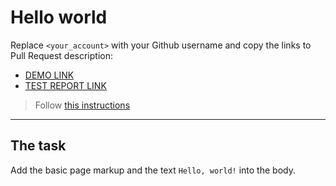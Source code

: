 # Hello world
Replace `<your_account>` with your Github username and copy the links to Pull Request description:
- [DEMO LINK](https://thewebarea.github.io/layout_hello-world/)
- [TEST REPORT LINK](https://thewebarea.github.io/layout_hello-world/report/html_report/)

> Follow [this instructions](https://mate-academy.github.io/layout_task-guideline/#how-to-solve-the-layout-tasks-on-github)
___

## The task 
Add the basic page markup and the text `Hello, world!` into the body.
